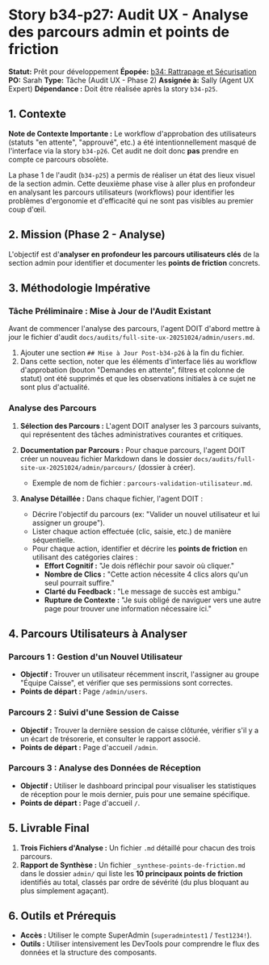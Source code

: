 # Story b34-p27: Audit UX - Analyse des parcours admin et points de friction

**Statut:** Prêt pour développement
**Épopée:** [b34: Rattrapage et Sécurisation](./../epics/epic-b34-rattrapage-securisation.md)
**PO:** Sarah
**Type:** Tâche (Audit UX - Phase 2)
**Assignée à:** Sally (Agent UX Expert)
**Dépendance :** Doit être réalisée après la story `b34-p25`.

## 1. Contexte

**Note de Contexte Importante :** Le workflow d'approbation des utilisateurs (statuts "en attente", "approuvé", etc.) a été intentionnellement masqué de l'interface via la story `b34-p26`. Cet audit ne doit donc **pas** prendre en compte ce parcours obsolète.

La phase 1 de l'audit (`b34-p25`) a permis de réaliser un état des lieux visuel de la section admin. Cette deuxième phase vise à aller plus en profondeur en analysant les parcours utilisateurs (workflows) pour identifier les problèmes d'ergonomie et d'efficacité qui ne sont pas visibles au premier coup d'œil.

## 2. Mission (Phase 2 - Analyse)

L'objectif est d'**analyser en profondeur les parcours utilisateurs clés** de la section admin pour identifier et documenter les **points de friction** concrets.

## 3. Méthodologie Impérative

### Tâche Préliminaire : Mise à Jour de l'Audit Existant

Avant de commencer l'analyse des parcours, l'agent DOIT d'abord mettre à jour le fichier d'audit `docs/audits/full-site-ux-20251024/admin/users.md`.

1.  Ajouter une section `## Mise à Jour Post-b34-p26` à la fin du fichier.
2.  Dans cette section, noter que les éléments d'interface liés au workflow d'approbation (bouton "Demandes en attente", filtres et colonne de statut) ont été supprimés et que les observations initiales à ce sujet ne sont plus d'actualité.

### Analyse des Parcours

1.  **Sélection des Parcours :** L'agent DOIT analyser les 3 parcours suivants, qui représentent des tâches administratives courantes et critiques.

2.  **Documentation par Parcours :** Pour chaque parcours, l'agent DOIT créer un nouveau fichier Markdown dans le dossier `docs/audits/full-site-ux-20251024/admin/parcours/` (dossier à créer).
    *   Exemple de nom de fichier : `parcours-validation-utilisateur.md`.

3.  **Analyse Détaillée :** Dans chaque fichier, l'agent DOIT :
    *   Décrire l'objectif du parcours (ex: "Valider un nouvel utilisateur et lui assigner un groupe").
    *   Lister chaque action effectuée (clic, saisie, etc.) de manière séquentielle.
    *   Pour chaque action, identifier et décrire les **points de friction** en utilisant des catégories claires :
        *   **Effort Cognitif :** "Je dois réfléchir pour savoir où cliquer."
        *   **Nombre de Clics :** "Cette action nécessite 4 clics alors qu'un seul pourrait suffire."
        *   **Clarté du Feedback :** "Le message de succès est ambigu."
        *   **Rupture de Contexte :** "Je suis obligé de naviguer vers une autre page pour trouver une information nécessaire ici."

## 4. Parcours Utilisateurs à Analyser

### Parcours 1 : Gestion d'un Nouvel Utilisateur
*   **Objectif :** Trouver un utilisateur récemment inscrit, l'assigner au groupe "Équipe Caisse", et vérifier que ses permissions sont correctes.
*   **Points de départ :** Page `/admin/users`.

### Parcours 2 : Suivi d'une Session de Caisse
*   **Objectif :** Trouver la dernière session de caisse clôturée, vérifier s'il y a un écart de trésorerie, et consulter le rapport associé.
*   **Points de départ :** Page d'accueil `/admin`.

### Parcours 3 : Analyse des Données de Réception
*   **Objectif :** Utiliser le dashboard principal pour visualiser les statistiques de réception pour le mois dernier, puis pour une semaine spécifique.
*   **Points de départ :** Page d'accueil `/`.

## 5. Livrable Final

1.  **Trois Fichiers d'Analyse :** Un fichier `.md` détaillé pour chacun des trois parcours.
2.  **Rapport de Synthèse :** Un fichier `_synthese-points-de-friction.md` dans le dossier `admin/` qui liste les **10 principaux points de friction** identifiés au total, classés par ordre de sévérité (du plus bloquant au plus simplement agaçant).

## 6. Outils et Prérequis

- **Accès :** Utiliser le compte SuperAdmin (`superadmintest1` / `Test1234!`).
- **Outils :** Utiliser intensivement les DevTools pour comprendre le flux des données et la structure des composants.
